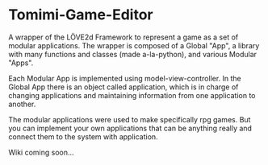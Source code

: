 # Tomimi-Game-Editor

A wrapper of the LÖVE2d Framework to represent a game as a set of modular applications. The wrapper is composed of a Global "App", a library with many functions and classes (made a-la-python), and various Modular "Apps".

Each Modular App is implemented using model-view-controller. In the Global App there is an object called application, which is in charge of changing applications and maintaining information from one application to another.

The modular applications were used to make specifically rpg games. But you can implement your own applications that can be anything really and connect them to the system with application.

Wiki coming soon...
